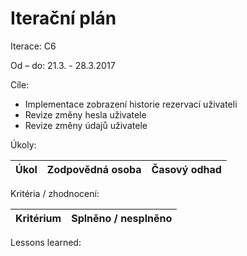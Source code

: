 <h1>Iterační plán</h1>
Iterace:  C6

Od – do:
21.3. - 28.3.2017

Cíle:
- Implementace zobrazení historie rezervací uživateli
- Revize změny hesla uživatele
- Revize změny údajů uživatele

Úkoly:

|Úkol|	Zodpovědná osoba|	Časový odhad|
|---|---|---|


Kritéria / zhodnocení:

|Kritérium	|Splněno / nesplněno|
|---|---|



Lessons learned:
